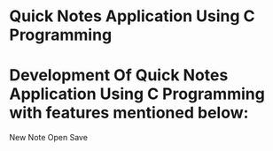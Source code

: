 # Quick Notes Application Using C Programming
 
# Development Of Quick Notes Application Using C Programming with features mentioned below:

New Note
Open
Save
